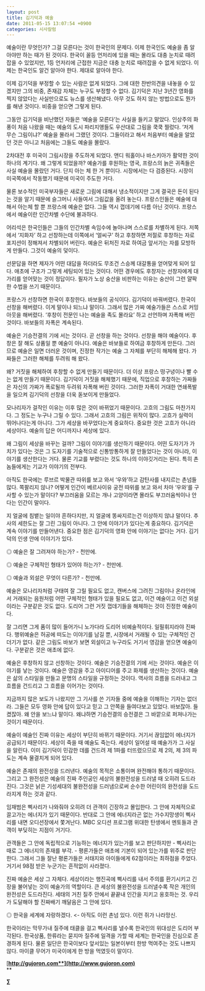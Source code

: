 ```yaml
---
layout: post
title: 김기덕과 예술
date: 2011-05-15 13:07:54 +0900
categories: 시사칼럼
---
```

예술이란 무엇인가? 그걸 모른다는 것이 한국인의 문제다. 이제 한국인도 예술을 좀 알아야만 하는 때가 된 것이다. 한국이 꼴등 언저리에 있을 때는 몰라도 대충 눈치로 때려잡을 수 있었지만, 1등 언저리에 근접한 지금은 대충 눈치로 때려잡을 수 없게 되었다. 이제는 한국인도 알건 알아야 한다. 제대로 알아야 한다. 

  


이제 김기덕을 부정할 수 있는 사람은 없게 되었다. 그에 대한 찬반의견을 내놓을 수 있겠지만 그의 비중, 존재감 자체는 누구도 부정할 수 없다. 김기덕은 지난 3년간 영화를 찍지 않았다는 사실만으로도 뉴스를 생산해냈다. 아무 것도 하지 않는 방법으로도 뭔가를 해낸 것이다. 비중을 얻으면 그렇게 된다. 

  


그동안 김기덕을 비난했던 자들은 ‘예술을 모른다’는 사실을 들키고 말았다. 인상주의 화풍이 처음 나왔을 때는 예술의 도시 파리지앵들도 우산대로 그림을 쿡쿡 찔렀다. ‘저게 무슨 그림이냐?’ 예술을 몰라서 그랬던 것이다. 그들이라고 해서 처음부터 예술을 알았던 것은 아니고 처음에는 그들도 예술을 몰랐다. 

  


2차대전 후 미국이 그림시장을 주도하게 되었다. 앤디 워홀이나 바스키아가 활약한 것이 하나의 계기다. 왜 그렇게 되었을까? 예술가를 후원하는 영국, 프랑스의 늙은 귀족들은 사실 예술을 몰랐던 거다. 단지 아는 체 한 거 뿐이다. 시장에서는 다 검증된다. 시장이 미국쪽에서 작동했기 때문에 미국이 주도한 거다. 

  


물론 보수적인 미국부자들은 새로운 그림에 대해서 냉소적이지만 그게 결국은 돈이 된다는 것을 알기 때문에 슬그머니 사들여서 그림값을 올려 놓는다. 프랑스인들은 예술에 대해서 아는체 할 뿐 프랑스에 예술은 없다. 그들 역시 껍데기에 다름 아닌 것이다. 프랑스에서 예술이란 인간차별 수단에 불과하다. 

  


어리석은 한국인들은 그들의 인간차별 속임수에 놀아나며 스스로를 차별하게 된다. 저쪽에서 ‘지화자’ 하고 선창하는데 이쪽에서 ‘얼씨구’ 하고 후창하면 저절로 후창하는 자로 포지션이 정해져서 차별되어 버린다. 예술은 뒤처진 자로 하여금 앞서가는 자를 모방하게 만들다. 그것이 예술의 덫이다. 

  


선문답을 하면 제자가 어떤 대답을 하더라도 무조건 스승께 대갈통을 얻어맞게 되어 있다. 애초에 구조가 그렇게 세팅되어 있는 것이다. 어떤 경우에도 후창자는 선창자에게 대가리를 얻어맞는 것이 정답이다. 필자가 노상 숭산을 비판하는 이유는 숭산이 그런 얄팍한 수법을 쓰기 때문이다. 

  


프랑스가 선창하면 한국이 후창한다. 바보들의 공식이다. 김기덕이 바꿔버렸다. 한국이 선창을 해버렸다. 이게 말이나 되느냐 말이다. 그래서 많은 가짜 예술가들은 스스로 커밍아웃을 해버렸다. ‘후창이 전문인 나는 예술을 족도 몰라요’ 하고 선언하며 자폭해 버린 것이다. 바보들의 자폭은 계속된다.

  


예술은 기승전결의 기에 서는 것이다. 곧 선창을 하는 것이다. 선창을 해야 예술이다. 후창은 잘 해도 상품일 뿐 예술이 아니다. 예술은 바보들로 하여금 후창하게 만든다. 그러므로 예술은 일면 더러운 것이며, 진정한 작가는 예술 그 자체를 부단히 해체해 왔다. 가짜들은 그러한 해체를 두려워 해 왔다.

  


왜? 거짓을 해체하여 후창할 수 없게 만들기 때문이다. 더 이상 프랑스 떵구녕이나 빨 수는 없게 만들기 때문이다. 김기덕이 거짓을 해체했기 때문에, 직업으로 후창하는 가짜들은 자신의 가짜가 폭로될까 두려워 자폭해 버린 것이다. 그러한 자폭이 거대한 연쇄폭발을 일으켜 김기덕의 선창을 더욱 돋보이게 만들었다.

  


모나리자가 걸작인 이유는 이후 많은 것이 바뀌었기 때문이다. 고흐의 그림도 마찬가지다. 그 정도는 누구나 그릴 수 있다. 그래서 고흐의 그림은 위작이 많다. 고흐가 실력이 뛰어나다는게 아니다. 그가 세상을 바꾸었다는게 중요하다. 중요한 것은 고흐가 아니라 세상이다. 예술의 답은 어디까지나 세상에 있다.

  


왜 그림이 세상을 바꾸는 걸까? 그림이 이야기를 생산하기 때문이다. 어떤 도자기가 가치가 있다는 것은 그 도자기를 기술적으로 신통방통하게 잘 만들었다는 것이 아니라, 이야기를 생산한다는 거다. 물론 기교를 부렸다는 것도 하나의 이야깃거리는 된다. 특히 촌놈들에게는 기교가 이야기의 전부다. 

  


아직도 한국에는 루브르 박물관 따위를 보고 와서 ‘우와’하고 감탄사를 내지르는 촌넘들 많다. 쪽팔리지 않나? 어떻게 인간이 베르사이유 궁전 따위를 보고 와서 차마 ‘우와’를 구사할 수 있는가 말이다? 부끄러움을 모르는 개나 고양이라면 몰라도 부끄러움씩이나 안다는 인간이 말이다. 

  


지 얼굴에 침뱉는 일이야 흔하다지만, 지 얼굴에 똥싸지르는건 이상하지 않냐 말이다. 추사의 세한도는 잘 그린 그림이 아니다. 그 안에 이야기가 있다는게 중요하다. 김기덕은 계속 이야기를 만들어낸다. 중요한 점은 김기덕의 영화 안에 이야기는 없다는 거다. 김기덕의 인생 안에 이야기가 있다. 

  


◎ 예술은 잘 그려져야 하는가? - 천만에.
    
◎ 예술은 구체적인 형태가 있어야 하는가? - 천만에.
    
◎ 예술과 외설은 무엇이 다른가? - 천만에.

  


예술은 모나리자처럼 구태여 잘 그릴 필요도 없고, 캔버스에 그려진 그림이나 온라인에서 거래되는 음원처럼 어떤 구체적인 형태가 있을 필요도 없고, 이건 예술이고 이건 외설이라는 구분같은 것도 없다. 도리어 그런 거짓 껍데기들을 해체하는 것이 진정한 예술이다.

  


잘 그리면 그게 품이 많이 들어가니 노가다라 도리어 비예술적이다. 일필휘지라야 진짜다. 행위예술은 허공에 떠도는 이야기를 남길 뿐, 시장에서 거래될 수 있는 구체적인 건더기가 없다. 같은 그림도 바보가 보면 외설이고 누구라도 거기서 영감을 얻으면 예술이다. 구분같은 것은 애초에 없다.

  


예술은 후창하지 않고 선창하는 것이다. 예술은 기승전결의 기에 서는 것이다. 예술은 이야기를 낳는 것이다. 예술은 영감을 주고 아이디어를 주고 화제를 생산하는 것이다. 예술은 삶의 스타일을 만들고 문명의 스타일을 규정하는 것이다. 역사의 흐름을 드러내고 그 흐름을 건드리고 그 흐름을 이어가는 것이다. 

  


지금까지 많은 보도가 나왔지만 그 기사를 쓴 기자들 중에 예술을 이해하는 기자는 없더라. 그들은 모두 영화 안에 답이 있다고 믿고 그 안쪽을 들여다보고 있었다. 바보잖아. 들켰잖아. 왜 안을 보느냐 말이다. 왜냐하면 기승전결의 승전결은 그 바깥으로 퍼져나가는 것이기 때문이다.

  


예술이 예술인 진짜 이유는 세상이 부단히 바뀌기 때문이다. 거기서 끊임없이 에너지가 공급되기 때문이다. 세상이 죽을 때 예술도 죽는다. 세상이 일어설 때 예술가가 그 사실을 알린다. 이미 김기덕이 민감한 데를 건드려 제 1파를 터뜨렸으므로 제 2의, 제 3의 파도는 계속 물결치게 되어 있다. 

  


예술은 존재의 완전성을 드러낸다. 예술의 목적은 소통이며 완전해야 통하기 때문이다. 그리고 그 완전성은 예술의 진짜 주인공인 세상의 불완전성을 드러낼 때 오히려 도드라진다. 그것은 낡은 기성세대의 불완전성을 드러냄으로써 순수한 어린이의 완전성을 도드라지게 하는 것과 같다. 

  


임재범은 삑사리가 나와줘야 오히려 더 관객이 긴장하고 몰입한다. 그 안에 자체적으로 끌고가는 에너지가 있기 때문이다. 반대로 그 안에 에너지라곤 없는 가수지망생이 삑사리를 내면 오디션장에서 쫓겨난다. MBC 오디션 프로그램 위대한 탄생에서 멘토들과 관객이 부딪히는 지점이 거기다. 

  


관객들은 그 안에 독립적으로 기능하는 에너지가 있는가를 보고 판단하지만 - 삑사리는 때로 그 에너지의 존재를 부각. - 평론가들은 애초에 기본이 되어 있는가를 위주로 판단한다. 그래서 그들 잘난 평론가들은 서태지와 아이들에게 62점이라는 최하점을 주었다. 거기서 98점 받은 누군가는 흔적없이 사라졌다.

  


진짜 예술은 세상 그 자체다. 세상이라는 행진곡에 삑사리를 내서 주의를 환기시키고 긴장을 불어넣는 것이 예술가의 역할이다. 큰 세상의 불완전성을 드러낼수록 작은 개인의 완전성은 도드라진다. 세태의 거친 질주 안에서 끝끝내 인간을 지키고 옹호하는 것. 우리가 도달해야 할 진짜배기 깨달음은 그 안에 있다.

  


◎ 한국을 세계에 자랑하겠다. <- 아직도 이런 촌넘 있다. 이런 쥐가 나라망신.

  


한국이라는 막무가내 질주에 태클을 걸고 삑사리를 낼수록 한국인의 위대성은 도리어 부각된다. 한국상품, 한류라는 묻지마 질주에 일격을 가할 때 세계는 한국인을 진심으로 존경하게 된다. 물론 일단은 한국이보다 앞서있는 일본이부터 한방 먹여주는 것도 나쁘지 않다. 마이클 무어가 미국이에게 한 방을 먹였듯이 말이다.

  




  


  




[**http://gujoron.com**](http://www.gujoron.com)**  
** 

**∑**